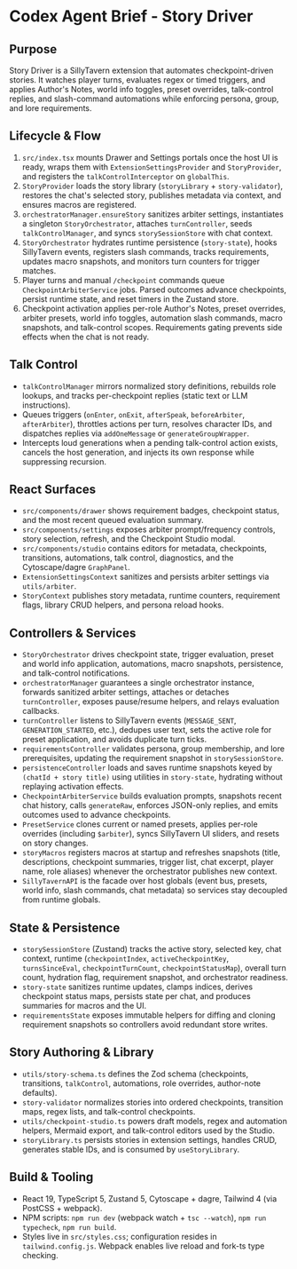 # Codex Agent Brief - Story Driver

## Purpose
Story Driver is a SillyTavern extension that automates checkpoint-driven stories. It watches player turns, evaluates regex or timed triggers, and applies Author's Notes, world info toggles, preset overrides, talk-control replies, and slash-command automations while enforcing persona, group, and lore requirements.

## Lifecycle & Flow
1. `src/index.tsx` mounts Drawer and Settings portals once the host UI is ready, wraps them with `ExtensionSettingsProvider` and `StoryProvider`, and registers the `talkControlInterceptor` on `globalThis`.
2. `StoryProvider` loads the story library (`storyLibrary` + `story-validator`), restores the chat's selected story, publishes metadata via context, and ensures macros are registered.
3. `orchestratorManager.ensureStory` sanitizes arbiter settings, instantiates a singleton `StoryOrchestrator`, attaches `turnController`, seeds `talkControlManager`, and syncs `storySessionStore` with chat context.
4. `StoryOrchestrator` hydrates runtime persistence (`story-state`), hooks SillyTavern events, registers slash commands, tracks requirements, updates macro snapshots, and monitors turn counters for trigger matches.
5. Player turns and manual `/checkpoint` commands queue `CheckpointArbiterService` jobs. Parsed outcomes advance checkpoints, persist runtime state, and reset timers in the Zustand store.
6. Checkpoint activation applies per-role Author's Notes, preset overrides, arbiter presets, world info toggles, automation slash commands, macro snapshots, and talk-control scopes. Requirements gating prevents side effects when the chat is not ready.

## Talk Control
- `talkControlManager` mirrors normalized story definitions, rebuilds role lookups, and tracks per-checkpoint replies (static text or LLM instructions).
- Queues triggers (`onEnter`, `onExit`, `afterSpeak`, `beforeArbiter`, `afterArbiter`), throttles actions per turn, resolves character IDs, and dispatches replies via `addOneMessage` or `generateGroupWrapper`.
- Intercepts loud generations when a pending talk-control action exists, cancels the host generation, and injects its own response while suppressing recursion.

## React Surfaces
- `src/components/drawer` shows requirement badges, checkpoint status, and the most recent queued evaluation summary.
- `src/components/settings` exposes arbiter prompt/frequency controls, story selection, refresh, and the Checkpoint Studio modal.
- `src/components/studio` contains editors for metadata, checkpoints, transitions, automations, talk control, diagnostics, and the Cytoscape/dagre `GraphPanel`.
- `ExtensionSettingsContext` sanitizes and persists arbiter settings via `utils/arbiter`.
- `StoryContext` publishes story metadata, runtime counters, requirement flags, library CRUD helpers, and persona reload hooks.

## Controllers & Services
- `StoryOrchestrator` drives checkpoint state, trigger evaluation, preset and world info application, automations, macro snapshots, persistence, and talk-control notifications.
- `orchestratorManager` guarantees a single orchestrator instance, forwards sanitized arbiter settings, attaches or detaches `turnController`, exposes pause/resume helpers, and relays evaluation callbacks.
- `turnController` listens to SillyTavern events (`MESSAGE_SENT`, `GENERATION_STARTED`, etc.), dedupes user text, sets the active role for preset application, and avoids duplicate turn ticks.
- `requirementsController` validates persona, group membership, and lore prerequisites, updating the requirement snapshot in `storySessionStore`.
- `persistenceController` loads and saves runtime snapshots keyed by `(chatId + story title)` using utilities in `story-state`, hydrating without replaying activation effects.
- `CheckpointArbiterService` builds evaluation prompts, snapshots recent chat history, calls `generateRaw`, enforces JSON-only replies, and emits outcomes used to advance checkpoints.
- `PresetService` clones current or named presets, applies per-role overrides (including `$arbiter`), syncs SillyTavern UI sliders, and resets on story changes.
- `storyMacros` registers macros at startup and refreshes snapshots (title, descriptions, checkpoint summaries, trigger list, chat excerpt, player name, role aliases) whenever the orchestrator publishes new context.
- `SillyTavernAPI` is the facade over host globals (event bus, presets, world info, slash commands, chat metadata) so services stay decoupled from runtime globals.

## State & Persistence
- `storySessionStore` (Zustand) tracks the active story, selected key, chat context, runtime (`checkpointIndex`, `activeCheckpointKey`, `turnsSinceEval`, `checkpointTurnCount`, `checkpointStatusMap`), overall turn count, hydration flag, requirement snapshot, and orchestrator readiness.
- `story-state` sanitizes runtime updates, clamps indices, derives checkpoint status maps, persists state per chat, and produces summaries for macros and the UI.
- `requirementsState` exposes immutable helpers for diffing and cloning requirement snapshots so controllers avoid redundant store writes.

## Story Authoring & Library
- `utils/story-schema.ts` defines the Zod schema (checkpoints, transitions, `talkControl`, automations, role overrides, author-note defaults).
- `story-validator` normalizes stories into ordered checkpoints, transition maps, regex lists, and talk-control checkpoints.
- `utils/checkpoint-studio.ts` powers draft models, regex and automation helpers, Mermaid export, and talk-control editors used by the Studio.
- `storyLibrary.ts` persists stories in extension settings, handles CRUD, generates stable IDs, and is consumed by `useStoryLibrary`.

## Build & Tooling
- React 19, TypeScript 5, Zustand 5, Cytoscape + dagre, Tailwind 4 (via PostCSS + webpack).
- NPM scripts: `npm run dev` (webpack watch + `tsc --watch`), `npm run typecheck`, `npm run build`.
- Styles live in `src/styles.css`; configuration resides in `tailwind.config.js`. Webpack enables live reload and fork-ts type checking.
